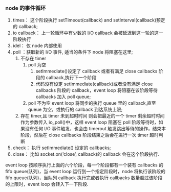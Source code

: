### node 的事件循环

1. times： 这个阶段执行 setTimeout(callback) and setInterval(callback)预定的 callback;
2. io callback： 上一轮循环中有少数的 I/O callback 会被延迟到这一轮的这一阶段执行
3. idel： 仅 node 内部使用
4. poll ：获取新的 I/O 事件, 适当的条件下 node 将阻塞在这里;
   1. 不存在 timer
      1. poll 为空
         1. setImmediate()设定了 callback 或者有满足 close callbacks 阶段的 callback,执行下一个阶段
         2. 代码没有设定 setImmediate(callback)或者没有满足 close callbacks 阶段的 callback，event loop 将阻塞在该阶段等待 callbacks 加入 poll queue;
      2. poll 不为空
         event loop 将同步的执行 queue 里的 callback,直至 queue 为空，或执行的 callback 到达系统上限;
   2. 存在 timer,且 timer 未到超时时间
      则会把最近的一个 timer 剩余超时时间作为参数传入 io_poll()中，这样 event loop 阻塞在 poll 阶段等待时，如果没有任何 I/O 事件触发，也会由 timerout 触发跳出等待的操作，结束本阶段，然后在 close callbacks 阶段结束之后会在进行一次 timer 超时判断
5. check： 执行 setImmediate() 设定的 callbacks;
6. close： 比如 socket.on(‘close’, callback)的 callback 会在这个阶段执行.

event loop 按顺序执行上面的六个阶段，每一个阶段都有一个装有 callbacks 的 fifo queue(队列)，当 event loop 运行到一个指定阶段时，node 将执行该阶段的 fifo queue(队列)，当队列 callback 执行完或者执行 callbacks 数量超过该阶段的上限时，event loop 会转入下一下阶段.
